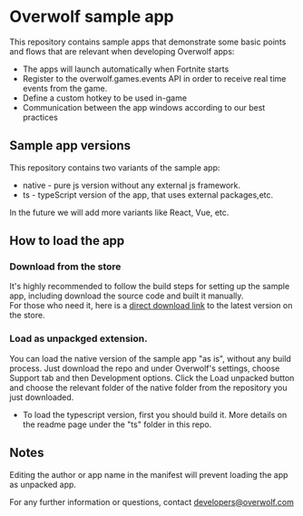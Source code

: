 # Overwolf sample app

This repository contains sample apps that demonstrate some basic points and flows that are relevant when developing Overwolf apps:

- The apps will launch automatically when Fortnite starts
- Register to the overwolf.games.events API in order to receive real time events from the game.
- Define a custom hotkey to be used in-game
- Communication between the app windows according to our best practices 

## Sample app versions

This repository contains two variants of the sample app:

* native - pure js version without any external js framework.
* ts - typeScript version of the app, that uses external packages,etc.

In the future we will add more variants like React, Vue, etc.

## How to load the app

### Download from the store

It's highly recommended to follow the build steps for setting up the sample app, including download the source code and built it manually.  
For those who need it, here is a [direct download link]((https://www.overwolf.com/app/Overwolf-Sample_App)) to the latest version on the store.

### Load as unpackged extension.

You can load the native version of the sample app "as is", without any build process. Just download the repo and under Overwolf's settings, choose Support tab and then Development options. Click the Load unpacked button and choose the relevant folder of the native folder from the repository you just downloaded.

* To load the typescript version, first you should build it. More details on the readme page under the "ts" folder in this repo.

## Notes

Editing the author or app name in the manifest will prevent loading the app as unpacked app.  

For any further information or questions, contact developers@overwolf.com
